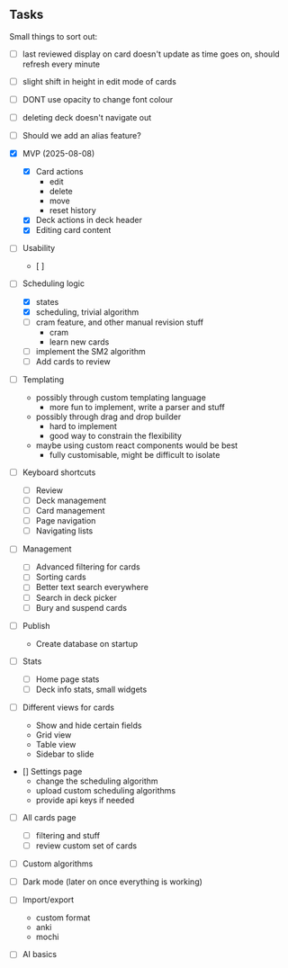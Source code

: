 ## Tasks

Small things to sort out:
- [ ] last reviewed display on card doesn't update as time goes on, should refresh every minute
- [ ] slight shift in height in edit mode of cards
- [ ] DONT use opacity to change font colour
- [ ] deleting deck doesn't navigate out
- [ ] Should we add an alias feature?

- [x] MVP (2025-08-08)
    - [x] Card actions
        - edit
        - delete
        - move
        - reset history
    - [x] Deck actions in deck header
    - [x] Editing card content

- [ ] Usability
    - [ ]

- [ ] Scheduling logic
    - [x] states
    - [x] scheduling, trivial algorithm
    - [ ] cram feature, and other manual revision stuff
        - cram
        - learn new cards
    - [ ] implement the SM2 algorithm
    - [ ] Add cards to review

- [ ] Templating
    - possibly through custom templating language
        - more fun to implement, write a parser and stuff
    - possibly through drag and drop builder
        - hard to implement
        - good way to constrain the flexibility
    - maybe using custom react components would be best
        - fully customisable, might be difficult to isolate

- [ ] Keyboard shortcuts
    - [ ] Review
    - [ ] Deck management
    - [ ] Card management
    - [ ] Page navigation
    - [ ] Navigating lists

- [ ] Management
    - [ ] Advanced filtering for cards
    - [ ] Sorting cards
    - [ ] Better text search everywhere
    - [ ] Search in deck picker
    - [ ] Bury and suspend cards

- [ ] Publish
    - Create database on startup

- [ ] Stats
    - [ ] Home page stats
    - [ ] Deck info stats, small widgets

- [ ] Different views for cards
    - Show and hide certain fields
    - Grid view
    - Table view
    - Sidebar to slide

- [] Settings page
    - change the scheduling algorithm
    - upload custom scheduling algorithms
    - provide api keys if needed

- [ ] All cards page
    - [ ] filtering and stuff
    - [ ] review custom set of cards

- [ ] Custom algorithms

- [ ] Dark mode (later on once everything is working)

- [ ] Import/export
    - custom format
    - anki
    - mochi

- [ ] AI basics